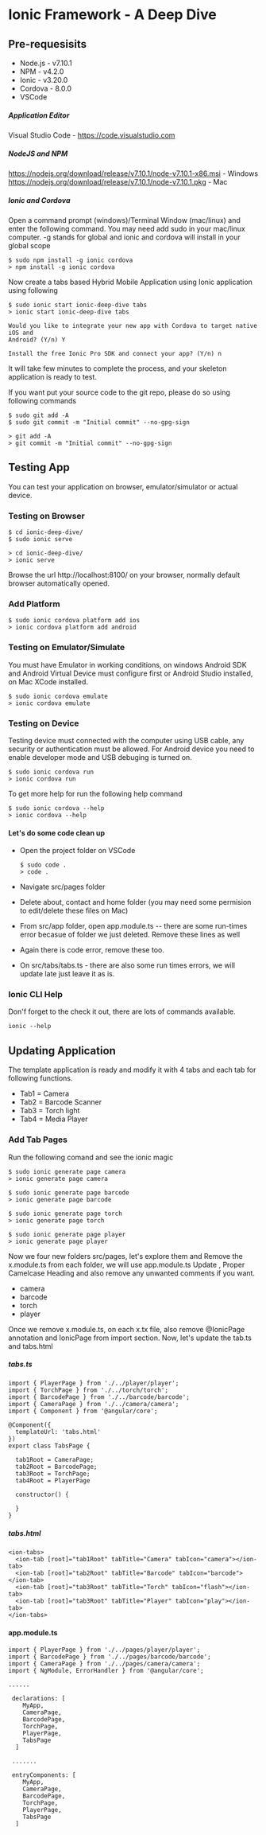 # Ionic Framework - A Deep Dive

## Pre-requesisits
- Node.js - v7.10.1
- NPM - v4.2.0
- Ionic - v3.20.0
- Cordova - 8.0.0
- VSCode

##### Application Editor
Visual Studio Code - https://code.visualstudio.com

##### NodeJS and NPM
https://nodejs.org/download/release/v7.10.1/node-v7.10.1-x86.msi - Windows
https://nodejs.org/download/release/v7.10.1/node-v7.10.1.pkg - Mac

##### Ionic and Cordova
Open a command prompt (windows)/Terminal Window (mac/linux) and enter the following command. You may need add sudo in your mac/linux computer. -g stands for global and ionic and cordova will install in your global scope
```
$ sudo npm install -g ionic cordova 
> npm install -g ionic cordova
```
Now create a tabs based Hybrid Mobile Application using Ionic application using following 
```
$ sudo ionic start ionic-deep-dive tabs
> ionic start ionic-deep-dive tabs
```
```
Would you like to integrate your new app with Cordova to target native iOS and
Android? (Y/n) Y
````
```
Install the free Ionic Pro SDK and connect your app? (Y/n) n
```

It will take few minutes to complete the process, and your skeleton application is ready to test. 

If you want put your source code to the git repo, please do so using following commands
```
$ sudo git add -A
$ sudo git commit -m "Initial commit" --no-gpg-sign

> git add -A
> git commit -m "Initial commit" --no-gpg-sign
```

## Testing App
You can test your application on browser, emulator/simulator or actual device.

### Testing on Browser
```
$ cd ionic-deep-dive/
$ sudo ionic serve

> cd ionic-deep-dive/	
> ionic serve
```

Browse the url http://localhost:8100/ on your browser, normally default browser automatically opened.

### Add Platform
```
$ sudo ionic cordova platform add ios
> ionic cordova platform add android
```
### Testing on Emulator/Simulate
You must have Emulator in working conditions, on windows Android SDK and Android Virtual Device must configure first or Android Studio installed, on Mac XCode installed. 

```
$ sudo ionic cordova emulate
> ionic cordova emulate
```
### Testing on Device
Testing device must connected with the computer using USB cable, any security or authentication must be allowed. For Android device you need to enable developer mode and USB debuging is turned on.

```
$ sudo ionic cordova run
> ionic cordova run
```

To get more help for run the following help command 
```
$ sudo ionic cordova --help
> ionic cordova --help
```

#### Let's do some code clean up
- Open the project folder on VSCode 
  ```
  $ sudo code .
  > code .
  ```
  
- Navigate src/pages folder
- Delete about, contact and home folder (you may need some permision to edit/delete these files on Mac)
- From src/app folder, open app.module.ts -- there are some run-times error becasue of folder we just deleted. Remove these lines as well
- Again there is code error, remove these too.
- On src/tabs/tabs.ts - there are also some run times errors, we will update late just leave it as is.

### Ionic CLI Help
Don'f forget to the check it out, there are lots of commands available.
```
ionic --help
```

## Updating Application

The template application is ready and modify it with 4 tabs and each tab for following functions.

- Tab1 = Camera
- Tab2 = Barcode Scanner
- Tab3 = Torch light
- Tab4 = Media Player

### Add Tab Pages
Run the following comand and see the ionic magic
```
$ sudo ionic generate page camera
> ionic generate page camera

$ sudo ionic generate page barcode
> ionic generate page barcode

$ sudo ionic generate page torch
> ionic generate page torch

$ sudo ionic generate page player
> ionic generate page player
````
Now we four new folders src/pages, let's explore them and Remove the x.module.ts from each folder, we will use app.module.ts
Update <ion-title></ion-title>, Proper Camelcase Heading and also remove any unwanted comments if you want.
- camera
- barcode
- torch
- player

Once we remove x.module.ts, on each x.tx file, also remove @IonicPage annotation and IonicPage from import section. Now, let's update the tab.ts and tabs.html

##### tabs.ts
````
import { PlayerPage } from './../player/player';
import { TorchPage } from './../torch/torch';
import { BarcodePage } from './../barcode/barcode';
import { CameraPage } from './../camera/camera';
import { Component } from '@angular/core';

@Component({
  templateUrl: 'tabs.html'
})
export class TabsPage {

  tab1Root = CameraPage;
  tab2Root = BarcodePage;
  tab3Root = TorchPage;
  tab4Root = PlayerPage

  constructor() {

  }
}
``````

##### tabs.html
````
<ion-tabs>
  <ion-tab [root]="tab1Root" tabTitle="Camera" tabIcon="camera"></ion-tab>
  <ion-tab [root]="tab2Root" tabTitle="Barcode" tabIcon="barcode"></ion-tab>
  <ion-tab [root]="tab3Root" tabTitle="Torch" tabIcon="flash"></ion-tab>
  <ion-tab [root]="tab3Root" tabTitle="Player" tabIcon="play"></ion-tab>
</ion-tabs>
````

#### app.module.ts
```
import { PlayerPage } from './../pages/player/player';
import { BarcodePage } from './../pages/barcode/barcode';
import { CameraPage } from './../pages/camera/camera';
import { NgModule, ErrorHandler } from '@angular/core';

......

 declarations: [
    MyApp,
    CameraPage,
    BarcodePage,
    TorchPage,
    PlayerPage,
    TabsPage
  ]
  
 .......
 
 entryComponents: [
    MyApp,
    CameraPage,
    BarcodePage,
    TorchPage,
    PlayerPage,
    TabsPage
  ]
  
  `````





    
    
  



